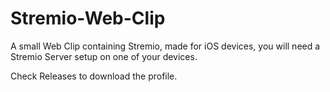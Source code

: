 # Stremio-Web-Clip
A small Web Clip containing Stremio, made for iOS devices, you will need a Stremio Server setup on one of your devices.

Check Releases to download the profile.
